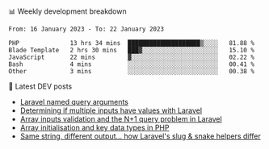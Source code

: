 📊 Weekly development breakdown
<!--START_SECTION:waka-->

```text
From: 16 January 2023 - To: 22 January 2023

PHP              13 hrs 34 mins  ████████████████████▒░░░░   81.88 %
Blade Template   2 hrs 30 mins   ███▓░░░░░░░░░░░░░░░░░░░░░   15.10 %
JavaScript       22 mins         ▓░░░░░░░░░░░░░░░░░░░░░░░░   02.22 %
Bash             4 mins          ░░░░░░░░░░░░░░░░░░░░░░░░░   00.41 %
Other            3 mins          ░░░░░░░░░░░░░░░░░░░░░░░░░   00.38 %
```

<!--END_SECTION:waka-->

📕 Latest DEV posts
<!-- BLOG-POST-LIST:START -->
- [Laravel named query arguments](https://dev.to/michaelvickersuk/laravel-named-query-arguments-28kd)
- [Determining if multiple inputs have values with Laravel](https://dev.to/michaelvickersuk/determining-if-multiple-inputs-have-values-with-laravel-km6)
- [Array inputs validation and the N+1 query problem in Laravel](https://dev.to/michaelvickersuk/array-inputs-validation-and-the-n1-query-problem-in-laravel-2agb)
- [Array initialisation and key data types in PHP](https://dev.to/michaelvickersuk/array-initialisation-and-key-data-types-in-php-1e5b)
- [Same string, different output... how Laravel&#39;s slug &amp; snake helpers differ](https://dev.to/michaelvickersuk/same-string-different-output-how-laravels-slug-snake-helpers-differ-1ccj)
<!-- BLOG-POST-LIST:END -->

